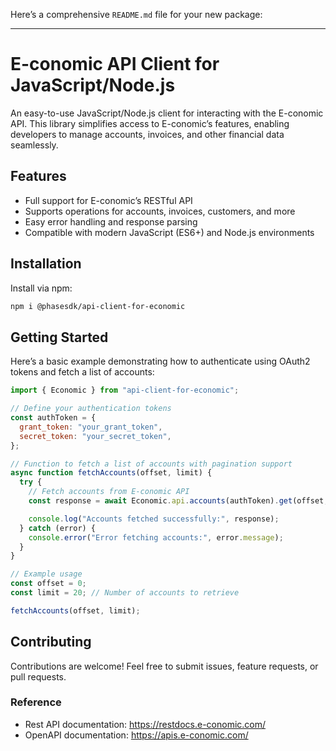 Here’s a comprehensive `README.md` file for your new package:

---

# E-conomic API Client for JavaScript/Node.js

An easy-to-use JavaScript/Node.js client for interacting with the E-conomic API. This library simplifies access to E-conomic’s features, enabling developers to manage accounts, invoices, and other financial data seamlessly.

## Features

- Full support for E-conomic’s RESTful API
- Supports operations for accounts, invoices, customers, and more
- Easy error handling and response parsing
- Compatible with modern JavaScript (ES6+) and Node.js environments

## Installation

Install via npm:

```bash
npm i @phasesdk/api-client-for-economic
```

## Getting Started

Here’s a basic example demonstrating how to authenticate using OAuth2 tokens and fetch a list of accounts:

```javascript
import { Economic } from "api-client-for-economic";

// Define your authentication tokens
const authToken = {
  grant_token: "your_grant_token",
  secret_token: "your_secret_token",
};

// Function to fetch a list of accounts with pagination support
async function fetchAccounts(offset, limit) {
  try {
    // Fetch accounts from E-conomic API
    const response = await Economic.api.accounts(authToken).get(offset, limit);

    console.log("Accounts fetched successfully:", response);
  } catch (error) {
    console.error("Error fetching accounts:", error.message);
  }
}

// Example usage
const offset = 0;
const limit = 20; // Number of accounts to retrieve

fetchAccounts(offset, limit);
```

## Contributing

Contributions are welcome! Feel free to submit issues, feature requests, or pull requests.

### Reference

- Rest API documentation: https://restdocs.e-conomic.com/
- OpenAPI documentation: https://apis.e-conomic.com/

